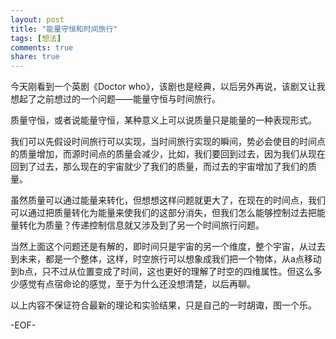 ```yaml
---
layout: post
title: "能量守恒和时间旅行"
tags: [想法]
comments: true
share: true
---
```


今天刚看到一个英剧《Doctor who》，该剧也是经典，以后另外再说，该剧又让我想起了之前想过的一个问题——能量守恒与时间旅行。

质量守恒，或者说能量守恒，某种意义上可以说质量只是能量的一种表现形式。

我们可以先假设时间旅行可以实现，当时间旅行实现的瞬间，势必会使目的时间点的质量增加，而源时间点的质量会减少，比如，我们要回到过去，因为我们从现在回到了过去，那么现在的宇宙就少了我们的质量，而过去的宇宙增加了我们的质量。

虽然质量可以通过能量来转化，但想想这样问题就更大了，在现在的时间点，我们可以通过把质量转化为能量来使我们的这部分消失，但我们怎么能够控制过去把能量转化为质量？传递控制信息就又涉及到了另一个时间旅行问题。

当然上面这个问题还是有解的，即时间只是宇宙的另一个维度，整个宇宙，从过去到未来，都是一个整体，这样，时空旅行可以想象成我们把一个物体，从a点移动到b点，只不过从位置变成了时间，这也更好的理解了时空的四维属性。但这么多少感觉有点宿命论的感觉，至于为什么还没想清楚，以后再聊。

以上内容不保证符合最新的理论和实验结果，只是自己的一时胡诹，图一个乐。

-EOF-
